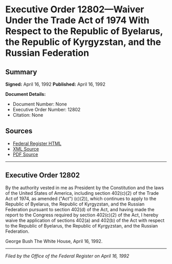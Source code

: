 # Executive Order 12802—Waiver Under the Trade Act of 1974 With Respect to the Republic of Byelarus, the Republic of Kyrgyzstan, and the Russian Federation

## Summary

**Signed:** April 16, 1992
**Published:** April 16, 1992

**Document Details:**
- Document Number: None
- Executive Order Number: 12802
- Citation: None

## Sources
- [Federal Register HTML](https://www.presidency.ucsb.edu/documents/executive-order-12802-waiver-under-the-trade-act-1974-with-respect-the-republic-byelarus)
- [XML Source](None)
- [PDF Source](None)

---

## Executive Order 12802

By the authority vested in me as President by the Constitution and the laws of the United States of America, including section 402(c)(2) of the Trade Act of 1974, as amended ("Act") (c)(2)), which continues to apply to the Republic of Byelarus, the Republic of Kyrgyzstan, and the Russian Federation pursuant to section 402(d) of the Act, and having made the report to the Congress required by section 402(c)(2) of the Act, I hereby waive the application of sections 402(a) and 402(b) of the Act with respect to the Republic of Byelarus, the Republic of Kyrgyzstan, and the Russian Federation.

George Bush
The White House,
April 16, 1992.

---

*Filed by the Office of the Federal Register on April 16, 1992*
